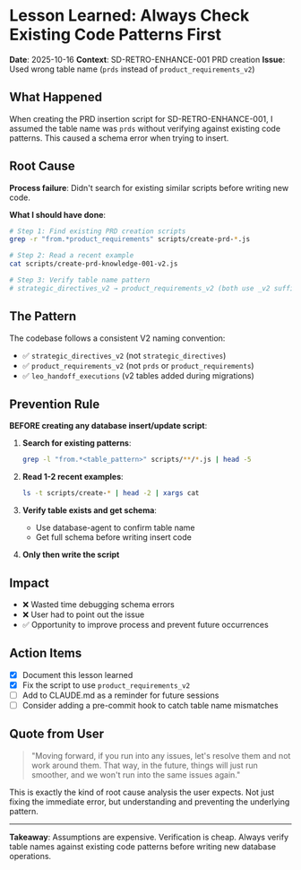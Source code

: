 # Lesson Learned: Always Check Existing Code Patterns First

**Date**: 2025-10-16
**Context**: SD-RETRO-ENHANCE-001 PRD creation
**Issue**: Used wrong table name (`prds` instead of `product_requirements_v2`)

## What Happened

When creating the PRD insertion script for SD-RETRO-ENHANCE-001, I assumed the table name was `prds` without verifying against existing code patterns. This caused a schema error when trying to insert.

## Root Cause

**Process failure**: Didn't search for existing similar scripts before writing new code.

**What I should have done**:
```bash
# Step 1: Find existing PRD creation scripts
grep -r "from.*product_requirements" scripts/create-prd-*.js

# Step 2: Read a recent example
cat scripts/create-prd-knowledge-001-v2.js

# Step 3: Verify table name pattern
# strategic_directives_v2 → product_requirements_v2 (both use _v2 suffix)
```

## The Pattern

The codebase follows a consistent V2 naming convention:
- ✅ `strategic_directives_v2` (not `strategic_directives`)
- ✅ `product_requirements_v2` (not `prds` or `product_requirements`)
- ✅ `leo_handoff_executions` (v2 tables added during migrations)

## Prevention Rule

**BEFORE creating any database insert/update script**:

1. **Search for existing patterns**:
   ```bash
   grep -l "from.*<table_pattern>" scripts/**/*.js | head -5
   ```

2. **Read 1-2 recent examples**:
   ```bash
   ls -t scripts/create-* | head -2 | xargs cat
   ```

3. **Verify table exists and get schema**:
   - Use database-agent to confirm table name
   - Get full schema before writing insert code

4. **Only then write the script**

## Impact

- ❌ Wasted time debugging schema errors
- ❌ User had to point out the issue
- ✅ Opportunity to improve process and prevent future occurrences

## Action Items

- [x] Document this lesson learned
- [x] Fix the script to use `product_requirements_v2`
- [ ] Add to CLAUDE.md as a reminder for future sessions
- [ ] Consider adding a pre-commit hook to catch table name mismatches

## Quote from User

> "Moving forward, if you run into any issues, let's resolve them and not work around them. That way, in the future, things will just run smoother, and we won't run into the same issues again."

This is exactly the kind of root cause analysis the user expects. Not just fixing the immediate error, but understanding and preventing the underlying pattern.

---

**Takeaway**: Assumptions are expensive. Verification is cheap. Always verify table names against existing code patterns before writing new database operations.
